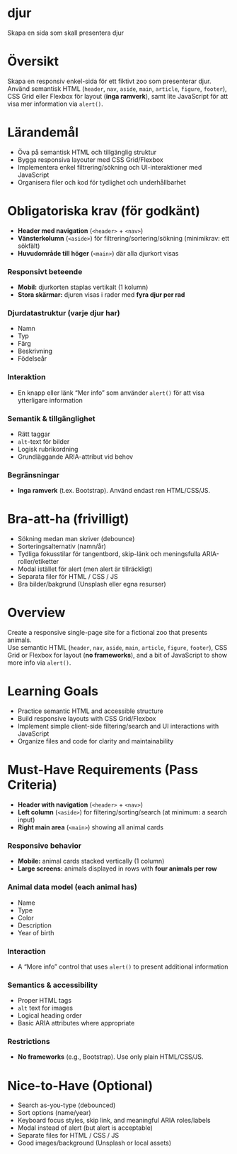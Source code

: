# djur
Skapa en sida som skall presentera djur
# Översikt

Skapa en responsiv enkel-sida för ett fiktivt zoo som presenterar djur.  
Använd semantisk HTML (`header`, `nav`, `aside`, `main`, `article`, `figure`, `footer`), CSS Grid eller Flexbox för layout (**inga ramverk**), samt lite JavaScript för att visa mer information via `alert()`.

# Lärandemål

- Öva på semantisk HTML och tillgänglig struktur  
- Bygga responsiva layouter med CSS Grid/Flexbox  
- Implementera enkel filtrering/sökning och UI-interaktioner med JavaScript  
- Organisera filer och kod för tydlighet och underhållbarhet  

# Obligatoriska krav (för godkänt)

- **Header med navigation** (`<header>` + `<nav>`)  
- **Vänsterkolumn** (`<aside>`) för filtrering/sortering/sökning (minimikrav: ett sökfält)  
- **Huvudområde till höger** (`<main>`) där alla djurkort visas  

### Responsivt beteende
- **Mobil:** djurkorten staplas vertikalt (1 kolumn)  
- **Stora skärmar:** djuren visas i rader med **fyra djur per rad**  

### Djurdatastruktur (varje djur har)
- Namn  
- Typ  
- Färg  
- Beskrivning  
- Födelseår  

### Interaktion
- En knapp eller länk “Mer info” som använder `alert()` för att visa ytterligare information  

### Semantik & tillgänglighet
- Rätt taggar  
- `alt`-text för bilder  
- Logisk rubrikordning  
- Grundläggande ARIA-attribut vid behov  

### Begränsningar
- **Inga ramverk** (t.ex. Bootstrap). Använd endast ren HTML/CSS/JS.  

# Bra-att-ha (frivilligt)

- Sökning medan man skriver (debounce)  
- Sorteringsalternativ (namn/år)  
- Tydliga fokusstilar för tangentbord, skip-länk och meningsfulla ARIA-roller/etiketter  
- Modal istället för alert (men alert är tillräckligt)  
- Separata filer för HTML / CSS / JS  
- Bra bilder/bakgrund (Unsplash eller egna resurser)  


# Overview

Create a responsive single-page site for a fictional zoo that presents animals.  
Use semantic HTML (`header`, `nav`, `aside`, `main`, `article`, `figure`, `footer`), CSS Grid or Flexbox for layout (**no frameworks**), and a bit of JavaScript to show more info via `alert()`.

# Learning Goals

- Practice semantic HTML and accessible structure  
- Build responsive layouts with CSS Grid/Flexbox  
- Implement simple client-side filtering/search and UI interactions with JavaScript  
- Organize files and code for clarity and maintainability  

# Must-Have Requirements (Pass Criteria)

- **Header with navigation** (`<header>` + `<nav>`)  
- **Left column** (`<aside>`) for filtering/sorting/search (at minimum: a search input)  
- **Right main area** (`<main>`) showing all animal cards  

### Responsive behavior
- **Mobile:** animal cards stacked vertically (1 column)  
- **Large screens:** animals displayed in rows with **four animals per row**  

### Animal data model (each animal has)
- Name  
- Type  
- Color  
- Description  
- Year of birth  

### Interaction
- A “More info” control that uses `alert()` to present additional information  

### Semantics & accessibility
- Proper HTML tags  
- `alt` text for images  
- Logical heading order  
- Basic ARIA attributes where appropriate  

### Restrictions
- **No frameworks** (e.g., Bootstrap). Use only plain HTML/CSS/JS.  

# Nice-to-Have (Optional)

- Search as-you-type (debounced)  
- Sort options (name/year)  
- Keyboard focus styles, skip link, and meaningful ARIA roles/labels  
- Modal instead of alert (but alert is acceptable)  
- Separate files for HTML / CSS / JS  
- Good images/background (Unsplash or local assets)  
